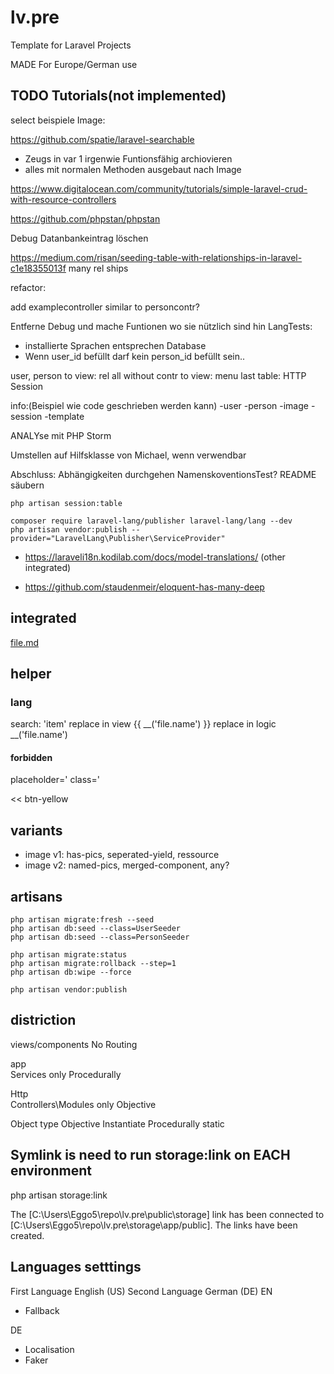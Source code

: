 # lv.pre

Template for Laravel Projects

MADE For Europe/German use

## TODO Tutorials(not implemented)

select beispiele
Image:

<https://github.com/spatie/laravel-searchable>

- Zeugs in var 1 irgenwie Funtionsfähig archiovieren
- alles mit normalen Methoden ausgebaut nach Image

<https://www.digitalocean.com/community/tutorials/simple-laravel-crud-with-resource-controllers>

<https://github.com/phpstan/phpstan>

Debug Datanbankeintrag löschen

<https://medium.com/risan/seeding-table-with-relationships-in-laravel-c1e18355013f>
many rel ships

refactor:

add examplecontroller similar to personcontr?

Entferne Debug und mache Funtionen wo sie nützlich sind hin
LangTests:

- installierte Sprachen entsprechen Database
- Wenn user_id befüllt darf kein person_id befüllt sein..

user, person to view: rel
all without contr to view: menu
last table: HTTP Session

info:(Beispiel wie code geschrieben werden kann)
-user
-person
-image
-session
-template

ANALYse mit PHP Storm

Umstellen auf Hilfsklasse von Michael, wenn verwendbar

Abschluss:
Abhängigkeiten durchgehen
NamenskoventionsTest?
README säubern

```terminal
php artisan session:table
```

```terminal
composer require laravel-lang/publisher laravel-lang/lang --dev
php artisan vendor:publish --provider="LaravelLang\Publisher\ServiceProvider"
```

- <https://laraveli18n.kodilab.com/docs/model-translations/> (other integrated)

- <https://github.com/staudenmeir/eloquent-has-many-deep>

## integrated

[file.md](doc/file.pdf)

## helper

### lang

search:
'item'
replace in view
{{ __('file.name') }}
replace in logic
__('file.name')

#### forbidden

placeholder='
class='
>>
<<
btn-yellow

## variants

- image v1: has-pics, seperated-yield, ressource
- image v2: named-pics, merged-component, any?

## artisans

```terminal
php artisan migrate:fresh --seed
php artisan db:seed --class=UserSeeder
php artisan db:seed --class=PersonSeeder
```

```terminal
php artisan migrate:status
php artisan migrate:rollback --step=1
php artisan db:wipe --force
```

```terminal
php artisan vendor:publish
```

## distriction

views/components No Routing

app\
Services only Procedurally

Http\
Controllers\Modules only Objective

Object type
Objective Instantiate
Procedurally static

## Symlink is need to run storage:link on EACH environment

php artisan storage:link

The [C:\Users\Eggo5\repo\lv.pre\public\storage] link has been connected to [C:\Users\Eggo5\repo\lv.pre\storage\app/public].
The links have been created.

## Languages setttings

First Language English (US)
Second Language German (DE)
EN

- Fallback

DE

- Localisation
- Faker
